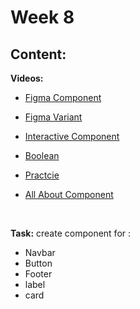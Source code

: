 # Week 8

## Content:

 

 **Videos:**
 
 - [Figma Component](https://www.youtube.com/watch?v=j55a1IFda3A&list=PLjzhiGLyugKynpBi7v2AWMCJgTrRI6Ne-&index=7)
  
- [Figma Variant](https://www.youtube.com/watch?v=eMgnfFHYTV8&list=PLjzhiGLyugKynpBi7v2AWMCJgTrRI6Ne-&index=8) 
- [Interactive Component](https://www.youtube.com/watch?v=otkYZD3VJ4E&list=PLjzhiGLyugKynpBi7v2AWMCJgTrRI6Ne-&index=9) 
- [Boolean](https://www.youtube.com/watch?v=0_NRDUjnoPA&list=PLjzhiGLyugKynpBi7v2AWMCJgTrRI6Ne-&index=12) 
- [Practcie](https://www.youtube.com/watch?v=WjmQWB06ao8&list=PLjzhiGLyugKynpBi7v2AWMCJgTrRI6Ne-&index=14)
- [All About Component](https://www.youtube.com/watch?v=WjmQWB06ao8&list=PLjzhiGLyugKynpBi7v2AWMCJgTrRI6Ne-&index=14)
 <br>


 **Task:**
 create component for :
- Navbar
- Button
- Footer 
- label 
- card 

<br>

    
